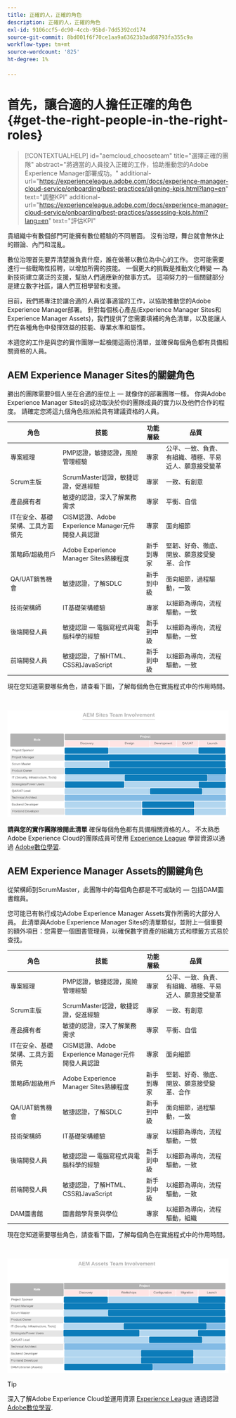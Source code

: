 ```yaml
---
title: 正確的人，正確的角色
description: 正確的人，正確的角色
exl-id: 9106ccf5-dc90-4ccb-95bd-7dd5392cd174
source-git-commit: 8bd001f6f70ce1aa9a63623b3ad68793fa355c9a
workflow-type: tm+mt
source-wordcount: '825'
ht-degree: 1%

---
```


# 首先，讓合適的人擔任正確的角色 {#get-the-right-people-in-the-right-roles}

>[!CONTEXTUALHELP]
>id="aemcloud_chooseteam"
>title="選擇正確的團隊"
>abstract="將適當的人員投入正確的工作，協助推動您的Adobe Experience Manager部署成功。"
>additional-url="https://experienceleague.adobe.com/docs/experience-manager-cloud-service/onboarding/best-practices/aligning-kpis.html?lang=en" text="調整KPI"
>additional-url="https://experienceleague.adobe.com/docs/experience-manager-cloud-service/onboarding/best-practices/assessing-kpis.html?lang=en" text="評估KPI"

貴組織中有數個部門可能擁有數位體驗的不同層面。 沒有治理，舞台就會無休止的辯論、內鬥和混亂。

數位治理首先要弄清楚誰負責什麼，誰在做著以數位為中心的工作。 您可能需要進行一些戰略性招聘，以增加所需的技能。 一個更大的挑戰是推動文化轉變 — 為新技術建立廣泛的支援，幫助人們適應新的做事方式。 這項努力的一個關鍵部分是建立數字社區，讓人們互相學習和支援。

目前，我們將專注於讓合適的人員從事適當的工作，以協助推動您的Adobe Experience Manager部署。 針對每個核心產品(Experience Manager Sites和Experience Manager Assets)，我們提供了您需要填補的角色清單，以及能讓人們在各種角色中發揮效益的技能、專業水準和屬性。

本週您的工作是與您的實作團隊一起檢閱這兩份清單，並確保每個角色都有具備相關資格的人員。

## **AEM Experience Manager Sites的關鍵角色**

勝出的團隊需要9個人坐在合適的座位上 — 就像你的部署團隊一樣。 你與Adobe Experience Manager Sites的成功取決於你的團隊成員的實力以及他們合作的程度。 請確定您將這九個角色指派給具有建議資格的人員。

| 角色 | 技能 | 功能層級 | 品質 |
|--- |--- |--- |--- |
| 專案經理 | PMP認證，敏捷認證，風險管理經驗 | 專家 | 公平、一致、負責、有組織、積極、平易近人、願意接受變革 |
| Scrum主版 | ScrumMaster認證，敏捷認證，促進經驗 | 專家 | 一致、有創意 |
| 產品擁有者 | 敏捷的認證，深入了解業務需求 | 專家 | 平衡、自信 |
| IT在安全、基礎架構、工具方面領先 | CISM認證、Adobe Experience Manager元件開發人員認證 | 專家 | 面向細節 |
| 策略師/超級用戶 | Adobe Experience Manager Sites熟練程度 | 新手到專家 | 堅韌、好奇、徹底、開放、願意接受變革、合作 |
| QA/UAT銷售機會 | 敏捷認證，了解SDLC | 新手到中級 | 面向細節，過程驅動，一致 |
| 技術架構師 | IT基礎架構體驗 | 專家 | 以細節為導向，流程驅動，一致 |
| 後端開發人員 | 敏捷認證 — 電腦寫程式與電腦科學的經驗 | 新手到中級 | 以細節為導向，流程驅動，一致 |
| 前端開發人員 | 敏捷認證，了解HTML、CSS和JavaScript | 新手到中級 | 以細節為導向，流程驅動，一致 |

現在您知道需要哪些角色，請查看下圖，了解每個角色在實施程式中的作用時間。

<br>

![](assets/team_involvement.png)

**請與您的實作團隊檢閱此清單** 確保每個角色都有具備相關資格的人。 不太熟悉Adobe Experience Cloud的團隊成員可使用 [Experience League](https://experienceleague.adobe.com/#recommended/solutions/experience-manager) 學習資源以通過 [Adobe數位學習](https://learning.adobe.com/certification.html).

## **AEM Experience Manager Assets的關鍵角色**

從架構師到ScrumMaster，此團隊中的每個角色都是不可或缺的 — 包括DAM圖書館員。

您可能已有執行成功Adobe Experience Manager Assets實作所需的大部分人員。 此清單與Adobe Experience Manager Sites的清單類似，並附上一個重要的額外項目：您需要一個圖書管理員，以確保數字資產的組織方式和標籤方式易於查找。

| 角色 | 技能 | 功能層級 | 品質 |
|--- |--- |--- |--- |
| 專案經理 | PMP認證，敏捷認證，風險管理經驗 | 專家 | 公平、一致、負責、有組織、積極、平易近人、願意接受變革 |
| Scrum主版 | ScrumMaster認證，敏捷認證，促進經驗 | 專家 | 一致、有創意 |
| 產品擁有者 | 敏捷的認證，深入了解業務需求 | 專家 | 平衡、自信 |
| IT在安全、基礎架構、工具方面領先 | CISM認證、Adobe Experience Manager元件開發人員認證 | 專家 | 面向細節 |
| 策略師/超級用戶 | Adobe Experience Manager Sites熟練程度 | 新手到專家 | 堅韌、好奇、徹底、開放、願意接受變革、合作 |
| QA/UAT銷售機會 | 敏捷認證，了解SDLC | 新手到中級 | 面向細節，過程驅動，一致 |
| 技術架構師 | IT基礎架構體驗 | 專家 | 以細節為導向，流程驅動，一致 |
| 後端開發人員 | 敏捷認證 — 電腦寫程式與電腦科學的經驗 | 新手到中級 | 以細節為導向，流程驅動，一致 |
| 前端開發人員 | 敏捷認證，了解HTML、CSS和JavaScript | 新手到中級 | 以細節為導向，流程驅動，一致 |
| DAM圖書館 | 圖書館學背景與學位 | 專家 | 以細節為導向，流程驅動，組織 |

現在您知道需要哪些角色，請查看下圖，了解每個角色在實施程式中的作用時間。

<br>

![](/help/overview/assets/team_involvement2.png)

>[!TIP]
>
> 深入了解Adobe Experience Cloud並運用資源 [Experience League](https://experienceleague.adobe.com/#recommended/solutions/experience-manager) 通過認證 [Adobe數位學習](https://learning.adobe.com/certification.html).
